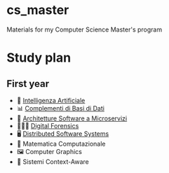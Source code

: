 # cs_master
Materials for my Computer Science Master's program

# Study plan
## First year
- 🧠 [Intelligenza Artificiale](https://github.com/DavideDeRosa/cs_master/tree/main/Intelligenza_artificiale)
- 📊 [Complementi di Basi di Dati](https://github.com/DavideDeRosa/cs_master/tree/main/Complementi_basi_di_dati)
- 📐 [Architetture Software a Microservizi](https://github.com/DavideDeRosa/cs_master/tree/main/Architetture_software_a_microservizi)
- 👮🏻‍♂️ [Digital Forensics](https://github.com/DavideDeRosa/cs_master/tree/main/Digital_forensics)
- 🖥️ [Distributed Software Systems](https://github.com/DavideDeRosa/cs_master/tree/main/Distributed_Software_Systems)
- 📏 Matematica Computazionale
- 🖼️ Computer Graphics
- 📡 Sistemi Context-Aware
